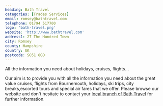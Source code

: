 ```yaml
---
heading: Bath Travel
categories: [Trades Services]
email: romsey@bathtravel.com
telephone: 01794 517700
logo: 'bath-travel.png'
website: 'http://www.bathtravel.com'
address1: 27 The Hundred Town
city: Romsey
county: Hampshire
country: UK
postcode: SO51 8GD
---
```

All the information you need about holidays, cruises, flights...

Our aim is to provide you with all the information you need about the great value cruises, flights from Bournemouth, holidays, ski trips, city breaks,escorted tours and special air fares that we offer. Please browse our website and don't hesitate to contact your [local branch of Bath Travel]("http:/www.bathtravel.co.uk/branches.php?branch=242&x=11&y=8") for further information.
